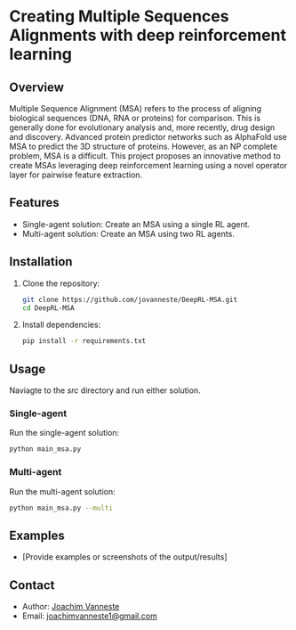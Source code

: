 # Creating Multiple Sequences Alignments with deep reinforcement learning 

## Overview
Multiple Sequence Alignment (MSA) refers to the process of aligning biological sequences (DNA, RNA or proteins) for comparison. This is generally done for evolutionary analysis and, more recently, drug design and discovery. Advanced protein predictor networks such as AlphaFold use MSA to predict the 3D structure of proteins. However, as an NP complete problem, MSA is a difficult. This project proposes an innovative method to create MSAs leveraging deep reinforcement learning using a novel operator layer for pairwise feature extraction. 

## Features
- Single-agent solution: Create an MSA using a single RL agent. 
- Multi-agent solution: Create an MSA using two RL agents. 


## Installation
1. Clone the repository:
    ```sh
    git clone https://github.com/jovanneste/DeepRL-MSA.git
    cd DeepRL-MSA
    ```

2. Install dependencies:
    ```sh
    pip install -r requirements.txt
    ```

## Usage

Naviagte to the *src* directory and run either solution.

### Single-agent 
Run the single-agent solution:


```sh
python main_msa.py 
```

### Multi-agent 
Run the multi-agent solution:

```sh
python main_msa.py --multi
```

## Examples
- [Provide examples or screenshots of the output/results]


## Contact
- Author: [Joachim Vanneste](https://github.com/jovanneste)
- Email: joachimvanneste1@gmail.com

